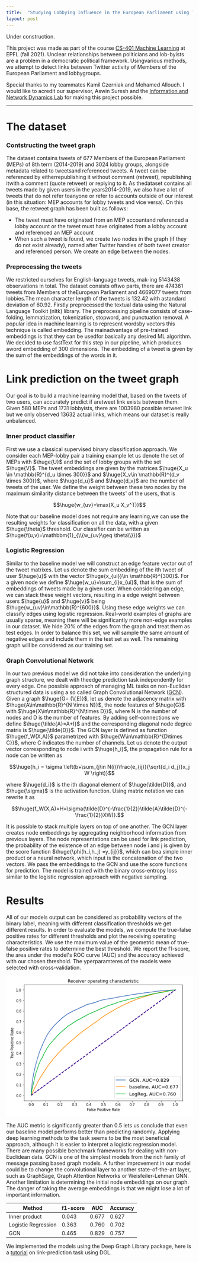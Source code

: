 ```yaml
---
title:  "Studying Lobbying Influence in the European Parliament using Twitter data"
layout: post
---
```


<style TYPE="text/css">
code.has-jax {font: inherit; font-size: 200%; background: inherit; border: inherit;}
</style>
<script type="text/x-mathjax-config">
MathJax.Hub.Config({
    tex2jax: {
        inlineMath: [['$','$'], ['\\(','\\)']],
         chtml: {
            scale: 1.3
        },
        svg: {
            scale: 1.3
        },
        skipTags: ['script', 'noscript', 'style', 'textarea', 'pre'] // removed 'code' entry
    }
});
MathJax.Hub.Queue(function() {
    var all = MathJax.Hub.getAllJax(), i;
    for(i = 0; i < all.length; i += 1) {
        all[i].SourceElement().parentNode.className += ' has-jax';
    }
});
</script>
<script type="text/javascript" src="https://cdnjs.cloudflare.com/ajax/libs/mathjax/2.7.4/MathJax.js?config=TeX-AMS_HTML-full"></script>
   


Under construction.

This project was made as part of the course [CS-401 Machine Learning](https://edu.epfl.ch/coursebook/en/machine-learning-CS-433) at EPFL (fall 2021). Unclear relationships between politicians and lob-byists are a problem in a democratic political framework. Usingvarious  methods,  we  attempt  to  detect  links  between  Twitter activity  of  Members  of  the  European  Parliament  and  lobbygroups. 

Special thanks to my teammates Kamil Czerniak and Mohamed Allouch. I would like to acredit our supervisor, Aswin Suresh and the [Information and Network Dynamics Lab](https://indy.epfl.ch/) for making this project possible.

---

# The dataset

### Contstructing the tweet graph

The   dataset   contains   tweets   of   677   Members   of   the European  Parliament  (MEPs)  of  8th  term  (2014-2019)  and 3024  lobby  groups,  alongside  metadata  related  to  tweetsand referenced tweets. A tweet can be referenced by eitherrepublishing  it  without  comment  (retweet),  republishing  itwith  a  comment  (quote  retweet)  or  replying  to  it.  As  thedataset contains all tweets made by given users in the years2014-2019, we also have a lot of tweets that do not refer toanyone  or  refer  to  accounts  outside  of  our  interest  (in  this situation:  MEP  accounts  for  lobby  tweets  and  vice  versa). On this base, the retweet graph has been built as follows:

- The tweet must have originated from an MEP accountand referenced a lobby account or the tweet must have originated  from  a  lobby  account  and  referenced  an MEP account
- When such a tweet is found, we create two nodes in the  graph  (if  they  do  not  exist  already),  named  after Twitter  handles  of  both  tweet  creator  and  referenced person. We create an edge between the nodes.

### Preprocessing the tweets

We restricted ourselves for English-language tweets, mak-ing  5143438  observations  in  total.  The  dataset  consists  oftwo  parts,  there  are  474361  tweets  from  Members  of  theEuropean  Parliament  and  4669077  tweets  from  lobbies.The  mean  character  length  of  the  tweets  is  132.42  with  astandard deviation of 60.92. Firstly preprocessed the textual data  using  the  Natural  Language  Toolkit  (nltk)  library. The preprocessing pipeline consists of case-folding, lemmatization,  tokenization,  stopword,  and  punctuation  removal. A  popular  idea  in  machine  learning  is  to  represent  wordsby  vectors  this  technique  is  called  embedding.  The  mainadvantage of pre-trained embeddings is that they can be usedfor basically any desired ML algorithm. We decided to use fastText for this step in our pipeline, which produces aword  embedding  of 300 dimensions.  The  embedding  of  a tweet is given by the sum of the embeddings of the words in it.


# Link prediction on the tweet graph
 
 Our goal is to build a machine learning model that, based on  the  tweets  of  two  users,  can  accurately  predict  if  aretweet link exists between them. Given 580 MEPs and 1731 lobbyists,  there  are  1003980  possible  retweet  link  but  we only observed 13632 actual links, which means our dataset is  really  unbalanced. 
 
 ### Inner product classifier
 First we use  a  classical  supervised  binary classification approach. We consider each MEP-lobby pair a training example let us denote the set of MEPs with $\huge{U}$ and the set of lobby groups with the set $\huge{V}$. The tweet embeddings are given by the matrices $\huge{X_u \in \mathbb{R}^{d_u \times 300}}$ and $\huge{X_v\in \mathbb{R}^{d_v \times 300}}$, where $\huge{d_u}$ and $\huge{d_v}$ are the number of tweets of the user. We define the weight between these two nodes by the maximum similarity distance between the tweets' of the users, that is 
   <center>
    $$\huge{w_{uv}=\max(X_u X_v^T)}$$
   </center>
 
Note that our baseline model does not require any learning,we can use the resulting weights for classification on all the data, with a given $\huge{\theta}$ threshold. Our classifier can be written as $\huge{f(u,v)=\mathbbm{1}_{\\{w_{uv}\geq \theta\\}}}$
    
### Logistic Regression
    
Similar  to  the  baseline  model  we  will  construct  an  edge feature  vector  out  of  the  tweet  matrixes.  Let  us  denote  the sum  embedding  of  the ith  tweet  of  user $\huge{u}$ with  the  vector $\huge{x_{ui}}\in \mathbb{R}^{300}$. For a given node we define $\huge{w_u}=\sum_{i}x_{ui}$, that  is  the  sum  of  embeddings  of  tweets  made  by  a  given user. When considering an edge, we can stack these weight vectors,  resulting  in  a  edge  weight  between  users $\huge{u}$ and $\huge{v}$ being $\huge{w_{uv}\in\mathbb{R}^{600}}$.  Using  these  edge  weights  we  can classify edges using logistic regression. Real-world examples of graphs are usually sparse, meaning  there  will  be  significantly  more  non-edge  examples  in our dataset. We hide 20% of  the  edges  from  the  graph  and  treat  them as  test  edges.  In  order  to  balance  this  set,  we  will  sample the same amount of negative edges and include them in the test set as well. The remaining graph will be considered as our  training  set.  
 
### Graph Convolutional Network
    
In  our  two  previous  model  we  did  not  take  into  consideration  the  underlying  graph  structure,  we  dealt  with  theedge  prediction  task  independently  for  every  edge.  One possible  approach  of  managing  ML  tasks  on  non-Euclidan structured  data  is  using  a  so  called  Graph  Convolutional Network ([GCN](https://tkipf.github.io/graph-convolutional-networks/)). Given  a  graph $\huge{G= (V,E)}$,  let  us  denote  the  adjacency matrix  with $\huge{A\in\mathbb{R}^{N \times N}}$,  the  node  features  of $\huge{G}$ with $\huge{X\in\mathbb{R}^{N\times D}}$,  where N is the number of nodes and D is  the  number  of features. By adding self-connections we define $\huge{\tilde{A}=A+I}$ and  the  corresponding  diagonal node degree  matrix  is $\huge{\tilde{D}}$.  The GCN  layer  is  defined  as  function $\huge{f_W(X,A)}$ parametrized with $\huge{W\in\mathbb{R}^{D\times C}}$,   where C indicates the   number of channels. Let us denote  the output vector corresponding to node i with $\huge{h_i}$, the propagation rule for a node can be written as
    
<center>
    $$\huge{h_i = \sigma \left(b+\sum_{j\in N(i)}\frac{e_{ij}}{\sqrt{d_i d_j}}x_j W  \right)}$$    
</center>
 
 where $\huge{d_i}$ is  the ith  diagonal  element  of  $\huge{\tilde{D}}$,  and $\huge{\sigma}$ is  the activation function. Using matrix notation we can rewrite it as 
    
<center>
    $$\huge{f_W(X,A)=H=\sigma(\tilde{D}^{-\frac{1}{2}}\tilde{A}\tilde{D}^{-\frac{1}{2}}XW)}.$$ 
</center>
    
It is possible to stack multiple layers on top of one another. The  GCN  layer  creates  node  embeddings  by  aggregating neighborhood  information  from  previous  layers.  The  node representations  can  be  used  for  link  prediction,  the  probability  of  the  existence  of  an  edge  between  node i and j is given  by  the  score  function $\huge{\phi(h_i,h_j) =y_{ij}}$,  which  can  bea  simple  inner product  or  a  neural  network,  which  input  is the concatenation of the two vectors. We pass the embeddings to the GCN and use the score functions for prediction. The model is trained with the binary cross-entropy loss similar to the logistic regression approach with negative sampling.

    
# Results
 
    
All of our models output can be considered as probability vectors of the binary label, meaning with different classification thresholds we get different results. In order to evaluate the models, we compute the true-false positive rates for different thresholds and plot the receiving operating characteristics. We use the maximum value of the geometric mean of true-false positive rates to determine the best threshold. We report the f1-score, the area under the model's ROC curve (AUC) and the accuracy achieved with our chosen threshold. The yperparamteres of the models were selected with cross-validation.

 
    
<center>   
    <img src="../images/2021-12-23-twitter/roc2.png" alt='missing' />
</center> 
    
The  AUC  metric  is  significantly  greater  than  0.5  lets  us conclude that even our baseline model performs better than predicting randomly. Applying deep learning methods to the task  seems  to  be  the  most  beneficial  approach,  although  it is  easier  to  interpret  a  logistic  regression  model.  There  are many possible benchmark frameworks for dealing with non-Euclidean  data.  GCN  is  one  of  the  simplest  models  from the  rich  family  of  message  passing based  graph  models.  A further  improvement  in  our  model  could  be  to  change  the convolutional  layer  to  another  state-of-the-art  layer,  such as  GraphSage,  Graph  Attention  Networks  or  Weisfeiler-Lehman   GNN. Another  limitation  is  determining the  initial  node  embeddings  on  our  graph.  The  danger  of taking the average embeddings is that we might lose a lot of important information.
    
| Method| f1-score | AUC   | Accuracy |
|---------------------|----------|-------|----------|
| Inner product       | 0.043    | 0.677 | 0.627    |
| Logistic Regression | 0.363    | 0.760 | 0.702    |
| GCN                 | 0.465    | 0.829 | 0.757    | 
    
We implemented the models using the Deep Graph Library package, here is a [tutorial](https://docs.dgl.ai/en/0.6.x/guide/training-link.html) on link-prediction task using DGL.

